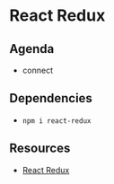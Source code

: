 # React Redux

## Agenda

* connect

## Dependencies

* `npm i react-redux`

## Resources

* [React Redux](https://redux.js.org/basics/usage-with-react)


